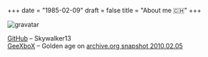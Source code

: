 +++
date = "1985-02-09"
draft = false
title = "About me 🇨🇭"
+++

![gravatar](http://www.gravatar.com/avatar/d4be2af9a8c02ddaa79d2de987ad91c4)

[GitHub](https://github.com/Skywalker13) – Skywalker13  
[GeeXboX](https://www.geexbox.org) – Golden age on
[archive.org snapshot 2010.02.05](https://web.archive.org/web/20100205075548/http://www.geexbox.org/en/index.html)
